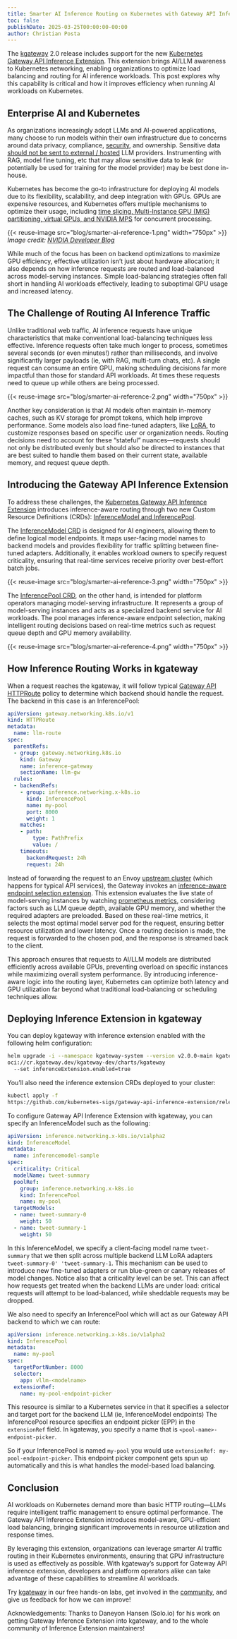 ```yaml
---
title: Smarter AI Inference Routing on Kubernetes with Gateway API Inference Extension
toc: false
publishDate: 2025-03-25T00:00:00-00:00
author: Christian Posta
---
```


The [kgateway](https://kgateway.dev) 2.0 release includes support for the new [Kubernetes Gateway API Inference Extension](https://gateway-api-inference-extension.sigs.k8s.io). This extension brings AI/LLM awareness to Kubernetes networking, enabling organizations to optimize load balancing and routing for AI inference workloads. This post explores why this capability is critical and how it improves efficiency when running AI workloads on Kubernetes.

## Enterprise AI and Kubernetes

As organizations increasingly adopt LLMs and AI-powered applications, many choose to run models within their own infrastructure due to concerns around data privacy, compliance, [security](https://www.solo.io/blog/mitigating-indirect-prompt-injection-attacks-on-llms), and ownership. Sensitive data [should not be sent to external / hosted](https://www.solo.io/blog/navigating-deepseek-r1-security-concerns-and-guardrails) LLM providers. Instrumenting with RAG, model fine tuning, etc that may allow sensitive data to leak (or potentially be used for training for the model provider) may be best done in-house. 

Kubernetes has become the go-to infrastructure for deploying AI models due to its flexibility, scalability, and deep integration with GPUs. GPUs are expensive resources, and Kubernetes offers multiple mechanisms to optimize their usage, including [time slicing, Multi-Instance GPU (MIG) partitioning, virtual GPUs, and NVIDIA MPS](https://developer.nvidia.com/blog/improving-gpu-utilization-in-kubernetes/) for concurrent processing. 

{{< reuse-image src="blog/smarter-ai-reference-1.png" width="750px" >}}
*Image credit: [NVIDIA Developer Blog](https://developer.nvidia.com/blog/improving-gpu-utilization-in-kubernetes/)*



While much of the focus has been on backend optimizations to maximize GPU efficiency, effective utilization isn’t just about hardware allocation; it also depends on how inference requests are routed and load-balanced across model-serving instances. Simple load-balancing strategies often fall short in handling AI workloads effectively, leading to suboptimal GPU usage and increased latency.

## The Challenge of Routing AI Inference Traffic

Unlike traditional web traffic, AI inference requests have unique characteristics that make conventional load-balancing techniques less effective. Inference requests often take much longer to process, sometimes several seconds (or even minutes!) rather than milliseconds, and involve significantly larger payloads (ie, with RAG, multi-turn chats, etc). A single request can consume an entire GPU, making scheduling decisions far more impactful than those for standard API workloads. At times these requests need to queue up while others are being processed. 

{{< reuse-image src="blog/smarter-ai-reference-2.png" width="750px" >}}

Another key consideration is that AI models often maintain in-memory caches, such as KV storage for prompt tokens, which help improve performance. Some models also load fine-tuned adapters, like [LoRA](https://arxiv.org/abs/2106.09685), to customize responses based on specific user or organization needs. Routing decisions need to account for these “stateful” nuances—requests should not only be distributed evenly but should also be directed to instances that are best suited to handle them based on their current state, available memory, and request queue depth. 

## Introducing the Gateway API Inference Extension

To address these challenges, the [Kubernetes Gateway API Inference Extension](https://gateway-api-inference-extension.sigs.k8s.io) introduces inference-aware routing through two new Custom Resource Definitions (CRDs): [InferenceModel and InferencePool](https://gateway-api-inference-extension.sigs.k8s.io/concepts/api-overview/). 

The [InferenceModel CRD](https://gateway-api-inference-extension.sigs.k8s.io/api-types/inferencemodel/) is designed for AI engineers, allowing them to define logical model endpoints. It maps user-facing model names to backend models and provides flexibility for traffic splitting between fine-tuned adapters. Additionally, it enables workload owners to specify request criticality, ensuring that real-time services receive priority over best-effort batch jobs.

{{< reuse-image src="blog/smarter-ai-reference-3.png" width="750px" >}}

The [InferencePool CRD](https://gateway-api-inference-extension.sigs.k8s.io/api-types/inferencepool/), on the other hand, is intended for platform operators managing model-serving infrastructure. It represents a group of model-serving instances and acts as a specialized backend service for AI workloads. The pool manages inference-aware endpoint selection, making intelligent routing decisions based on real-time metrics such as request queue depth and GPU memory availability.

{{< reuse-image src="blog/smarter-ai-reference-4.png" width="750px" >}}

## How Inference Routing Works in kgateway

When a request reaches the kgateway, it will follow typical [Gateway API](https://gateway-api.sigs.k8s.io) [HTTPRoute](https://gateway-api.sigs.k8s.io/concepts/api-overview/#httproute) policy to determine which backend should handle the request. The backend in this case is an InferencePool:

```yaml
apiVersion: gateway.networking.k8s.io/v1
kind: HTTPRoute
metadata:
  name: llm-route
spec:
  parentRefs:
  - group: gateway.networking.k8s.io
    kind: Gateway
    name: inference-gateway
    sectionName: llm-gw
  rules:
  - backendRefs:
    - group: inference.networking.x-k8s.io
      kind: InferencePool
      name: my-pool
      port: 8000
      weight: 1
    matches:
    - path:
        type: PathPrefix
        value: /
    timeouts:
      backendRequest: 24h
      request: 24h
```

Instead of forwarding the request to an Envoy [upstream cluster](https://www.envoyproxy.io/docs/envoy/latest/configuration/upstream/upstream) (which happens for typical API services), the Gateway invokes an [inference-aware endpoint selection extension](https://github.com/kubernetes-sigs/gateway-api-inference-extension/tree/main/pkg/epp). This extension evaluates the live state of model-serving instances by watching [prometheus metrics](https://docs.vllm.ai/en/latest/serving/metrics.html), considering factors such as LLM queue depth, available GPU memory, and whether the required adapters are preloaded. Based on these real-time metrics, it selects the most optimal model server pod for the request, ensuring better resource utilization and lower latency. Once a routing decision is made, the request is forwarded to the chosen pod, and the response is streamed back to the client.

This approach ensures that requests to AI/LLM models are distributed efficiently across available GPUs, preventing overload on specific instances while maximizing overall system performance. By introducing inference-aware logic into the routing layer, Kubernetes can optimize both latency and GPU utilization far beyond what traditional load-balancing or scheduling techniques allow.

## Deploying Inference Extension in kgateway

You can deploy kgateway with inference extension enabled with the following helm configuration:

```sh
helm upgrade -i --namespace kgateway-system --version v2.0.0-main kgateway 
oci://cr.kgateway.dev/kgateway-dev/charts/kgateway 
  --set inferenceExtension.enabled=true
```

You’ll also need the inference extension CRDs deployed to your cluster:

```sh
kubectl apply -f 
https://github.com/kubernetes-sigs/gateway-api-inference-extension/releases/download/${INF_EXT_VERSION}/manifests.yaml
```

To configure Gateway API Inference Extension with kgateway, you can specify an InferenceModel such as the following:

```yaml
apiVersion: inference.networking.x-k8s.io/v1alpha2
kind: InferenceModel
metadata:
  name: inferencemodel-sample
spec:
  criticality: Critical
  modelName: tweet-summary
  poolRef:
    group: inference.networking.x-k8s.io
    kind: InferencePool
    name: my-pool
  targetModels:
  - name: tweet-summary-0
    weight: 50
  - name: tweet-summary-1
    weight: 50
```

In this InferenceModel, we specify a client-facing model name `tweet-summary` that we then split across multiple backend LLM LoRA adapters `tweet-summary-0' 'tweet-summary-1`. This mechanism can be used to introduce new fine-tuned adapters or run blue-green or canary releases of model changes. Notice also that a criticality level can be set. This can affect how requests get treated when the backend LLMs are under load: critical requests will attempt to be load-balanced, while sheddable requests may be dropped. 

We also need to specify an InferencePool which will act as our Gateway API backend to which we can route:

```yaml
apiVersion: inference.networking.x-k8s.io/v1alpha2
kind: InferencePool
metadata:
  name: my-pool
spec:
  targetPortNumber: 8000
  selector:
    app: vllm-<modelname>
  extensionRef:
    name: my-pool-endpoint-picker
```

This resource is similar to a Kubernetes service in that it specifies a selector and target port for the backend LLM (ie, InferenceModel endpoints) The InferencePool resource specifies an endpoint picker (EPP) in the `extensionRef` field. In kgateway, you specify a name that is `<pool-name>-endpoint-picker`. 

So if your InferencePool is named `my-pool` you would use `extensionRef: my-pool-endpoint-picker`. This endpoint picker component gets spun up automatically and this is what handles the model-based load balancing. 

## Conclusion

AI workloads on Kubernetes demand more than basic HTTP routing—LLMs require intelligent traffic management to ensure optimal performance. The Gateway API Inference Extension introduces model-aware, GPU-efficient load balancing, bringing significant improvements in resource utilization and response times. 

By leveraging this extension, organizations can leverage smarter AI traffic routing in their Kubernetes environments, ensuring that GPU infrastructure is used as effectively as possible. With kgateway’s support for Gateway API inference extension, developers and platform operators alike can take advantage of these capabilities to streamline AI workloads. 

Try [kgateway](kgateway.dev/resources/labs) in our free hands-on labs, get involved in the [community](https://github.com/kgateway-dev/kgateway), and give us feedback for how we can improve!


Acknowledgements: Thanks to Daneyon Hansen (Solo.io) for his work on getting Gateway Inference Extension into kgateway, and to the whole community of Inference Extension maintainers!